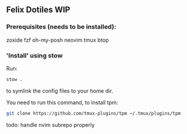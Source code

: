 ## Felix Dotiles WIP


### Prerequisites (needs to be installed):
zoxide
fzf
oh-my-posh
neovim
tmux
btop

### 'Install' using stow
Run:

```bash
stow .
```

to symlink the config files to your home dir. 


You need to run this command, to install tpm:


```bash
git clone https://github.com/tmux-plugins/tpm ~/.tmux/plugins/tpm
```

todo: handle nvim subrepo properly  
